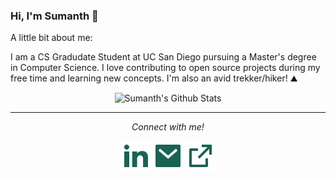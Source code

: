 ### Hi, I'm Sumanth 👋

A little bit about me:

I am a CS Gradudate Student at UC San Diego pursuing a Master's degree in Computer Science. I love contributing to open source projects during my free time and learning new concepts. I'm also an avid trekker/hiker! ⛰️

<p align="center">
  <img alt="Sumanth's Github Stats" src="https://github-readme-stats.vercel.app/api?username=sumanthvrao&count_private=true&show_icons=true&hide_border=true" />
</p>

---

<p align="center">
  <i>Connect with me!</i>

  <p align="center">
    <a href="https://linkedin.com/in/sumanthvrao/" alt="Linkedin"><img src="https://raw.githubusercontent.com/sumanthvrao/sumanthvrao/master/icons/linkedin-fill.svg"></a>
    <a href="mailto:sumanthvrao@gmail.com" alt="Mail"><img src="https://raw.githubusercontent.com/sumanthvrao/sumanthvrao/master/icons/mail-fill.svg"></a>
    <a href="https://sumanthvrao.github.io" alt="My site"><img src="https://raw.githubusercontent.com/sumanthvrao/sumanthvrao/master/icons/external-link-line.svg"></a>
  </p>
</p>
